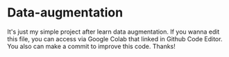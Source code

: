 # Data-augmentation
It's just my simple project after learn data augmentation. If you wanna edit this file, you can access via Google Colab that linked in Github Code Editor. You also can make a commit to improve this code. Thanks!
